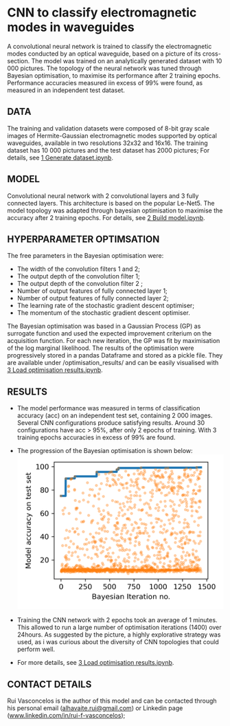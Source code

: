 # CNN to classify electromagnetic modes in waveguides

A convolutional neural network is trained to classify the electromagnetic modes conducted by an optical waveguide, based on a picture of its cross-section. The model was trained on an analytically generated dataset with 10 000 pictures. The topology of the neural network was tuned through Bayesian optimisation, to maximise its performance after 2 training epochs. Performance accuracies measured iin excess of 99\% were found, as measured in an independent test dataset.


## DATA
The training and validation datasets were composed of 8-bit gray scale images of Hermite-Gaussian electromagnetic modes supported by optical waveguides, available in two resolutions 32x32 and 16x16. The training dataset has 10 000 pictures and the test dataset has 2000 pictures; For details, see [1 Generate dataset.ipynb](https://github.com/rfv2021/bayes_opt_cnn/blob/main/1%20Generate%20dataset.ipynb).


## MODEL 
Convolutional neural network with 2 convolutional layers and 3 fully connected layers. This architecture is based on the popular Le-Net5. The model topology was adapted through bayesian optimisation to maximise the accuracy after 2 training epochs. For details, see [2 Build model.ipynb](https://github.com/rfv2021/bayes_opt_cnn/blob/main/2%20Build%20model.ipynb).


## HYPERPARAMETER OPTIMSATION
The free parameters in the Bayesian optimisation were:

- The width of the convolution filters 1 and 2;
- The output depth of the convolution filter 1;
- The output depth of the convolution filter 2 ;
- Number of output features of fully connected layer 1;
- Number of output features of fully connected layer 2;
- The learning rate of the stochastic gradient descent optimiser;
- The momentum of the stochastic gradient descent optimiser.

The Bayesian optimisation was based in a Gaussian Process (GP) as surrogate function and used the expected improvement criterium on the acquisition function. For each new iteration, the GP was fit by maximisation of the log marginal likelihood. The results of the optimisation were progressively stored in a pandas Dataframe and stored as a pickle file. They are available under /optimisation_results/ and can be easily visualised with [3 Load optimisation results.ipynb](https://github.com/rfv2021/bayes_opt_cnn/blob/main/3%20Load%20optimisation%20results.ipynb).


## RESULTS
- The model performance was measured in terms of classification accuracy (acc) on an independent test set, containing 2 000 images. Several CNN configurations produce satisfying results. Around 30 configurations have acc > 95\%, after only 2 epochs of training. With 3 training epochs accuracies in excess of 99\% are found.

- The progression of the Bayesian optimisation is shown below:
 ![optimisation of accuracy](acc_vs_optimization.png)
- Training the CNN network with 2 epochs took an average of 1 minutes. This allowed to run a large number of optimisation iterations (1400) over 24hours. As suggested by the picture, a highly explorative strategy was used, as i was curious about the diversity of CNN topologies that could perform well.

- For more details, see [3 Load optimisation results.ipynb](https://github.com/rfv2021/bayes_opt_cnn/blob/main/3%20Load%20optimisation%20results.ipynb).


## CONTACT DETAILS
Rui Vasconcelos is the author of this model and can be contacted through his personal email (alhavaite.rui@gmail.com) or Linkedin page (www.linkedin.com/in/rui-f-vasconcelos);

